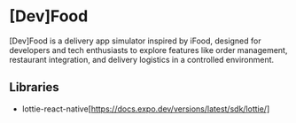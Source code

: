 # [Dev]Food
[Dev]Food is a delivery app simulator inspired by iFood, designed for developers and tech enthusiasts to explore features like order management, restaurant integration, and delivery logistics in a controlled environment.

## Libraries
- lottie-react-native[https://docs.expo.dev/versions/latest/sdk/lottie/]

